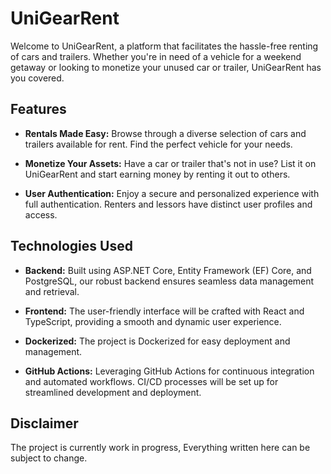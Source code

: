 # UniGearRent

Welcome to UniGearRent, a platform that facilitates the hassle-free renting of cars and trailers. Whether you're in need of a vehicle for a weekend getaway or looking to monetize your unused car or trailer, UniGearRent has you covered.

## Features

- **Rentals Made Easy:** Browse through a diverse selection of cars and trailers available for rent. Find the perfect vehicle for your needs.

- **Monetize Your Assets:** Have a car or trailer that's not in use? List it on UniGearRent and start earning money by renting it out to others.

- **User Authentication:** Enjoy a secure and personalized experience with full authentication. Renters and lessors have distinct user profiles and access.

## Technologies Used

- **Backend:** Built using ASP.NET Core, Entity Framework (EF) Core, and PostgreSQL, our robust backend ensures seamless data management and retrieval.

- **Frontend:** The user-friendly interface will be crafted with React and TypeScript, providing a smooth and dynamic user experience.

- **Dockerized:** The project is Dockerized for easy deployment and management.

- **GitHub Actions:** Leveraging GitHub Actions for continuous integration and automated workflows. CI/CD processes will be set up for streamlined development and deployment.

## Disclaimer

The project is currently work in progress, Everything written here can be subject to change.
